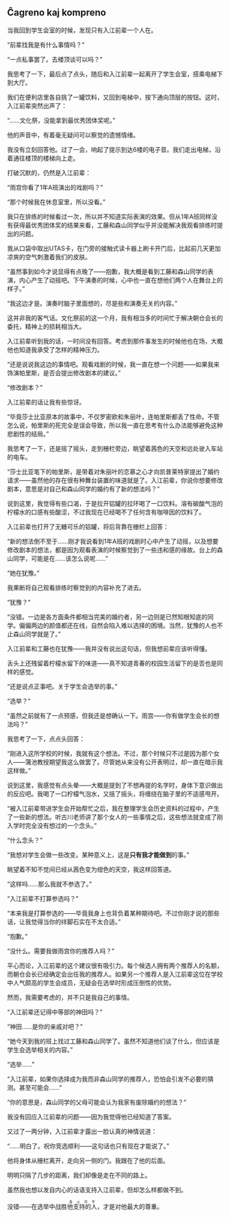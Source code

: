 ## Ĉagreno kaj kompreno

当我回到学生会室的时候，发现只有入江前辈一个人在。

“前辈找我是有什么事情吗？”

“一点私事罢了。去楼顶谈可以吗？”

我思考了一下，最后点了点头，随后和入江前辈一起离开了学生会室，搭乘电梯下到大厅。

我们在便利店里各自挑了一罐饮料，又回到电梯中，按下通向顶层的按钮。这时，入江前辈突然出声了：

“……文化祭，没能拿到最优秀团体奖呢。”

他的声音中，有着毫无疑问可以察觉的遗憾情绪。

我没有立刻回答他。过了一会，响起了提示到达6楼的电子音。我们走出电梯，沿着通往楼顶的楼梯向上走。

打破沉默的，仍然是入江前辈：

“雨宫你看了1年A班演出的戏剧吗？”

“那个时候我在休息室里，所以没看。”

我只在排练的时候看过一次，所以并不知道实际表演的效果。但从1年A班同样没有获得最优秀团体奖的结果来看，工藤和森山同学似乎并没能解决我观看排练时提出的问题。

我从口袋中取出UTAS卡，在门旁的接触式读卡器上刷卡开门后，比起前几天更加凉爽的空气刺激着我们的皮肤。

“虽然事到如今才说显得有点晚了——抱歉，我大概是看到工藤和森山同学的表演，内心产生了动摇吧。下午演奏的时候，心中也一直在想他们两个人在舞台上的样子。”

“我这边才是。演奏时脑子里面想的，尽是些和演奏无关的内容。”

这并非我的客气话。文化祭前的这一个月，我有相当多的时间忙于解决朝仓会长的委托，精神上的损耗相当大。

入江前辈听到我的话，一时间没有回答。考虑到那件事发生的时候他也在场，大概他也知道我承受了怎样的精神压力。

“还是说说我这边的事情吧。观看戏剧的时候，我一直在想一个问题——如果我来饰演帕里斯，是否会提出修改剧本的建议。”

“修改剧本？”

入江前辈的话让我有些惊讶。

“毕竟莎士比亚原本的故事中，不仅罗密欧和朱丽叶，连帕里斯都丢了性命。不管怎么说，帕里斯的死完全是误会导致，所以我一直在思考有什么办法能够避免这种悲剧性的结局。”

我思考了一下，还是摇了摇头，走到栅栏旁边，眺望着茜色的天空和远处驶入车站的电车。

“莎士比亚笔下的帕里斯，是带着对朱丽叶的恋慕之心才向凯普莱特家提出了婚约请求——虽然他的存在很有种舞台装置的味道就是了。入江前辈，你说你想要修改剧本，意思是对自己和森山同学的婚约有了新的想法吗？”

说到这里，我觉得有些口渴，于是拉开铝罐的拉环喝了一口饮料。溶有碳酸气泡的柠檬水的口感有些酸涩，不过我现在已经喝不了任何含有咖啡因的饮料了。

入江前辈也打开了无糖可乐的铝罐，将后背靠在栅栏上回答：

“新的想法倒不至于……刚才我说看到1年A班的戏剧时心中产生了动摇，以及想要修改剧本的想法，都是因为观看表演的时候察觉到了一些违和感的缘故。台上的森山同学，可能是在……该怎么说呢……”

“她在犹豫。”

我果断将自己观看排练时察觉到的内容补充了进去。

“犹豫？”

“没错。一边是各方面条件都相当完美的婚约者，另一边则是已然知根知底的同学。偏偏两边的颜值都还在线，自然会陷入难以选择的困境。当然，犹豫的人也不止森山同学就是了。”

入江前辈和工藤也在犹豫——我并没有说出这句话，但我想前辈应该听得懂。

舌头上还残留着柠檬水留下的味道——真不知道青春的校园生活留下的是否也是同样的感觉。

“还是说点正事吧。关于学生会选举的事。”

“选举？”

“虽然之前就有了一点预感，但我还是想确认一下。雨宫——你有做学生会长的想法吗？”

我思考了一下，点点头回答：

“刚进入这所学校的时候，我就有这个想法。不过，那个时候只不过是因为那个女人——蒲池教授期望我这么做罢了。尽管她从来没有公开表明过，却一直在暗示我这样做。”

说到这里，我感觉有点头晕——大概是提到了不想再提的名字时，身体下意识做出的反应吧。我喝了一口柠檬气泡水，又摇了摇头，将缠绕在脑子里的不适感甩开。

“被入江前辈带进学生会开始帮忙之后，我在整理学生会历史资料的过程中，产生了一些新的想法。听古川老师讲了那个女人的一些事情之后，这些想法就变成了刚入学时完全没有想过的一个念头。”

“什么念头？”

“我想对学生会做一些改变。某种意义上，这是**只有我才能做到**的事。”

眺望着不知不觉间已经从茜色变为绀色的天空，我这样回答道。

“这样吗……那么我就不参选了。”

“入江前辈不打算参选吗？”

“本来我是打算参选的——毕竟我身上也背负着某种期待吧。不过你刚才说的那些话，让我觉得当你的绊脚石实在不太合适。”

“抱歉。”

“没什么。需要我做雨宫你的推荐人吗？”

平心而论，入江前辈的这个建议很有吸引力。每个候选人拥有两个推荐人的名额，而朝仓会长已经确定会出任我的推荐人。如果另一个推荐人是入江前辈这位在学校中人气颇高的学生会成员，无疑会在选举时形成压倒性的优势。

然而，我需要考虑的，并不只是我自己的事情。

“入江前辈还记得中等部的神田吗？”

“神田……是你的亲戚对吧？”

“她今天到我的班上找过工藤和森山同学了。虽然不知道他们谈了什么，但应该是学生会选举相关的内容。”

“选举……”

“入江前辈，如果你选择成为我而非森山同学的推荐人，恐怕会引发不必要的猜测。甚至可能会……”

“你的意思是，森山同学的父母可能会认为我家有废除婚约的想法？”

我没有回应入江前辈的问题——因为我觉得他已经知道了答案。

又过了一两分钟，入江前辈才露出一脸认真的神情说道：

“……明白了。祝你竞选顺利——这句话也只有现在才能说了。”

他将身体从栅栏离开，走向另一侧的门。我跟在了他的后面。

明明只隔了几步的距离，我们却像是走在不同的路上。

虽然我也想以发自内心的话语支持入江前辈，但却怎么样都做不到。

没错——在选举中战胜<ruby>他支持的人<rt>森山同学</rt></ruby>，才是对他最大的尊重。
